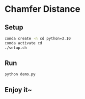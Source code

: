 # Chamfer Distance

## Setup

```bash
conda create -n cd python=3.10
conda activate cd
./setup.sh
```

## Run

```bash
python demo.py
```

## Enjoy it~
